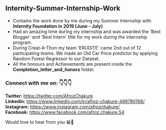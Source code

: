 ## Internity-Summer-Internship-Work
* Contains the work done by me during my Summer Internship with **Internity Foundation in 2019 (June - July)**
* Had an amazing time during my internship and was awarded the 'Best Blogger' and 'Best Intern' title for my work during the internship program.
* During Creat-A-Thon my team 'ERUDITE' came 2nd out of 12 participating teams. We made an Old Car Price predictor by applying Random Forest Regressor to our Dataset.
* All the honours and Achievements are present inside the **Completion_letter_and_honors** folder.

### Connect with me on: 👇👇👇  
**Twitter:** https://twitter.com/AfrozChakure  
**Linkedin:** https://www.linkedin.com/in/afroz-chakure-489780168/  
**Instagram:** https://www.instagram.com/afrozchakure/  
**Facebook:** https://www.facebook.com/afroz.chakure.54  

Would love to hear from you 😁💖
